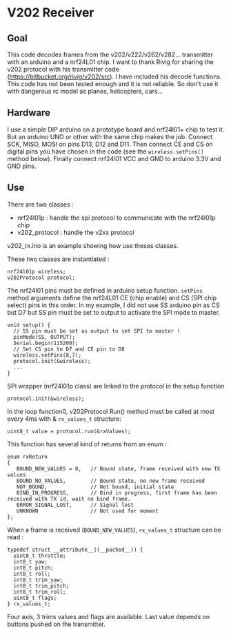 V202 Receiver
==========

Goal
--------------------

This code decodes frames from the v202/v222/v262/v282... transmitter with an arduino and a nrf24L01 chip.
I want to thank Rivig for sharing the v202 protocol with his transmitter code (https://bitbucket.org/rivig/v202/src). I have included his decode functions.
This code has not been tested enough and it is not reliable. So don't use it with dangerous rc model as planes, helicopters, cars...

Hardware
--------------------

I use a simple DIP arduino on a prototype board and nrf24l01+ chip to test it. But an arduino UNO or other with the same chip makes the job. Connect SCK, MISO, MOSI on pins D13, D12 and D11. Then connect CE and CS on digital pins you have chosen in the code (see the `wireless.setPins()` method below). Finally connect nrf24l01 VCC and GND to arduino 3.3V and GND pins.

Use
--------------------

There are two classes : 

 * nrf24l01p : handle the spi protocol to communicate with the nrf24l01p chip
 * v202_protocol : handle the v2xx protocol
	
v202_rx.ino is an example showing how use theses classes.

These two classes are instantiated :
    
	nrf24l01p wireless; 
    v202Protocol protocol;

The nrf24l01 pins must be defined in arduino setup function. `setPins` method arguments define the nrf24L01 CE (chip enable) and CS (SPI chip select) pins in this order. In my example, I did not use SS arduino pin as CS but D7 but SS pin must be set to output to activate the SPI mode to master.

    void setup() {
      // SS pin must be set as output to set SPI to master !
      pinMode(SS, OUTPUT);
      Serial.begin(115200);
      // Set CS pin to D7 and CE pin to D8
      wireless.setPins(8,7);
      protocol.init(&wireless);
      ...
    }
	
SPI wrapper (nrf24l01p class) are linked to the protocol in the setup function

    protocol.init(&wireless);

In the loop function0, v202Protocol Run() method must be called at most every 4ms with & `rx_values_t` structure:

    uint8_t value = protocol.run(&rxValues); 
	
This function has several kind of returns from an enum :

    enum rxReturn
    {
       BOUND_NEW_VALUES = 0,   // Bound state, frame received with new TX values
       BOUND_NO_VALUES,        // Bound state, no new frame received
       NOT_BOUND,              // Not bound, initial state
       BIND_IN_PROGRESS,       // Bind in progress, first frame has been received with TX id, wait no bind frame.
       ERROR_SIGNAL_LOST,      // Signal lost
       UNKNOWN                 // Not used for moment
    };
	
When a frame is received (`BOUND_NEW_VALUES`), `rx_values_t` structure can be read :

    typedef struct __attribute__((__packed__)) {
      uint8_t throttle;
      int8_t yaw;
      int8_t pitch;
      int8_t roll;
      int8_t trim_yaw;
      int8_t trim_pitch;
      int8_t trim_roll;
      uint8_t flags;
    } rx_values_t;

Four axis, 3 trims values and flags are available. Last value depends on buttons pushed on the transmitter.
	
